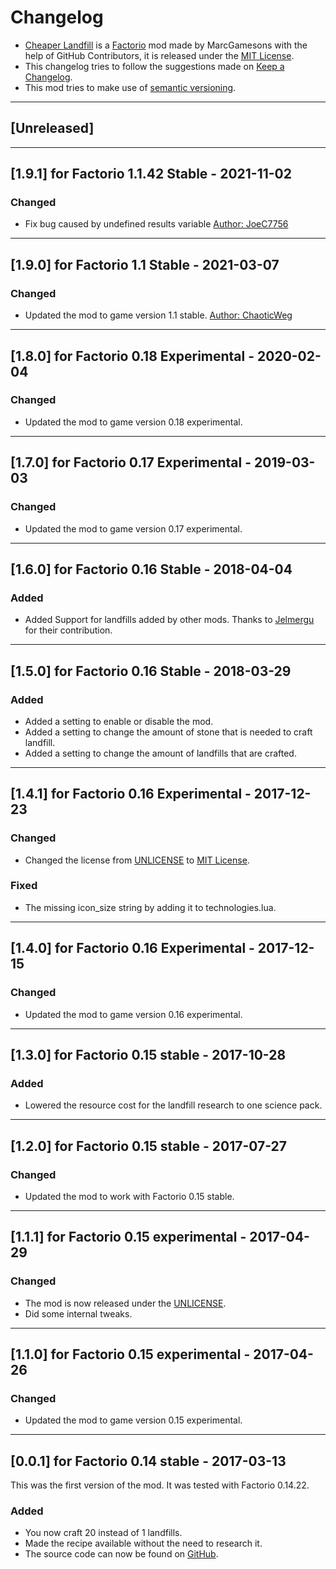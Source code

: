 # Changelog
+ [Cheaper Landfill](https://github.com/MarcGamesons/factoriomod-cheaper-landfill) is a [Factorio](https://www.factorio.com/) mod made by MarcGamesons with the help of GitHub Contributors, it is released under the [MIT License](https://opensource.org/licenses/MIT).
+ This changelog tries to follow the suggestions made on [Keep a Changelog](https://keepachangelog.com/en/1.0.0/).
+ This mod tries to make use of [semantic versioning](https://semver.org/).

---

## [Unreleased]

---

## [1.9.1] for Factorio 1.1.42 Stable - 2021-11-02

### Changed
+ Fix bug caused by undefined results variable [Author: JoeC7756](https://github.com/MarcGamesons/factoriomod-cheaper-landfill/commits?author=JoeC7756)

---

## [1.9.0] for Factorio 1.1 Stable - 2021-03-07
### Changed
+ Updated the mod to game version 1.1 stable. [Author: ChaoticWeg](https://github.com/MarcGamesons/factoriomod-cheaper-landfill/commits?author=ChaoticWeg)

---

## [1.8.0] for Factorio 0.18 Experimental - 2020-02-04
### Changed
+ Updated the mod to game version 0.18 experimental.

---

## [1.7.0] for Factorio 0.17 Experimental - 2019-03-03
### Changed
+ Updated the mod to game version 0.17 experimental.

---

## [1.6.0] for Factorio 0.16 Stable - 2018-04-04
### Added
+ Added Support for landfills added by other mods. Thanks to [Jelmergu](https://github.com/Jelmergu) for their contribution.

---

## [1.5.0] for Factorio 0.16 Stable - 2018-03-29
### Added
+ Added a setting to enable or disable the mod.
+ Added a setting to change the amount of stone that is needed to craft landfill.
+ Added a setting to change the amount of landfills that are crafted.

---

## [1.4.1] for Factorio 0.16 Experimental - 2017-12-23
### Changed
+ Changed the license from [UNLICENSE](https://unlicense.org/) to [MIT License](https://opensource.org/licenses/MIT).

### Fixed
+ The missing icon_size string by adding it to technologies.lua.

---

## [1.4.0] for Factorio 0.16 Experimental - 2017-12-15
### Changed
+ Updated the mod to game version 0.16 experimental.

---

## [1.3.0] for Factorio 0.15 stable - 2017-10-28
### Added
+ Lowered the resource cost for the landfill research to one science pack.

---

## [1.2.0] for Factorio 0.15 stable - 2017-07-27
### Changed
+ Updated the mod to work with Factorio 0.15 stable.

---

## [1.1.1] for Factorio 0.15 experimental - 2017-04-29
### Changed
+ The mod is now released under the [UNLICENSE](https://unlicense.org/).
+ Did some internal tweaks.

---

## [1.1.0] for Factorio 0.15 experimental - 2017-04-26
### Changed
+ Updated the mod to game version 0.15 experimental.

---

## [0.0.1] for Factorio 0.14 stable - 2017-03-13
This was the first version of the mod. It was tested with Factorio 0.14.22.
### Added
+ You now craft 20 instead of 1 landfills.
+ Made the recipe available without the need to research it.
+ The source code can now be found on [GitHub](https://github.com/MarcGamesons/factoriomod-cheaper-landfill).
